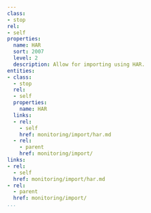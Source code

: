 ```yaml
---
class:
- stop
rel:
- self
properties:
  name: HAR
  sort: 2007
  level: 2
  description: Allow for importing using HAR.
entities:
- class:
  - stop
  rel:
  - self
  properties:
    name: HAR
  links:
  - rel:
    - self
    href: monitoring/import/har.md
  - rel:
    - parent
    href: monitoring/import/
links:
- rel:
  - self
  href: monitoring/import/har.md
- rel:
  - parent
  href: monitoring/import/
...
```

